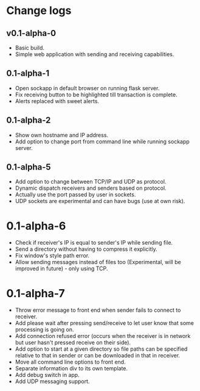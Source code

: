 # Change logs

## v0.1-alpha-0

- Basic build.
- Simple web application with sending and receiving capabilities.

## 0.1-alpha-1

- Open sockapp in default browser on running flask server.
- Fix receiving button to be highlighted till transaction is complete.
- Alerts replaced with sweet alerts.

## 0.1-alpha-2

- Show own hostname and IP address.
- Add option to change port from command line while running sockapp server.

## 0.1-alpha-5

- Add option to change between TCP/IP and UDP as protocol.
- Dynamic dispatch receivers and senders based on protocol.
- Actually use the port passed by user in sockets.
- UDP sockets are experimental and can have bugs (use at own risk).

# 0.1-alpha-6

- Check if receiver's IP is equal to sender's IP while sending file.
- Send a directory without having to compress it explicitly.
- Fix window's style path error.
- Allow sending messages instead of files too (Experimental, will be improved in future) - only using TCP.

# 0.1-alpha-7

- Throw error message to front end when sender fails to connect to receiver.
- Add please wait after pressing send/receive to let user know that some processing is going on.
- Add connection refused error (occurs when the receiver is in network but user hasn't pressed receive on their side).
- Add option to start at a given directory so file paths can be specified relative to that in sender or can be downloaded in that in receiver.
- Move all command line options to front end.
- Separate information div to its own template.
- Add debug switch in app.
- Add UDP messaging support.